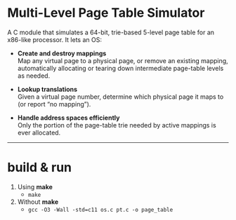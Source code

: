 # Multi-Level Page Table Simulator

A C module that simulates a 64-bit, trie-based 5-level page table for an x86-like processor.  It lets an OS:

- **Create and destroy mappings**  
  Map any virtual page to a physical page, or remove an existing mapping, automatically allocating or tearing down intermediate page-table levels as needed.

- **Lookup translations**  
  Given a virtual page number, determine which physical page it maps to (or report “no mapping”).

- **Handle address spaces efficiently**  
  Only the portion of the page-table trie needed by active mappings is ever allocated.

---

# build & run
1. Using **make**
   - `make`
2. Without **make**
   - `gcc -O3 -Wall -std=c11 os.c pt.c -o page_table`
